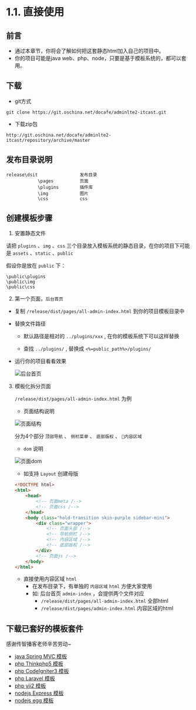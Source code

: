 # 1.1. 直接使用

## 前言

- 通过本章节，你将会了解如何把这套静态html加入自己的项目中。
- 你的项目可能是java web、php、node，只要是基于模板系统的，都可以套用。

## 下载

- git方式

```
git clone https://git.oschina.net/docafe/adminlte2-itcast.git
```

- 下载zip包

```
http://git.oschina.net/docafe/adminlte2-itcast/repository/archive/master
```

## 发布目录说明

```
release\dsit                发布目录
            \pages          页面
            \plugins        插件库
            \img            图片
            \css            css
```

## 创建模板步骤

1. 安置静态文件

请把 `plugins` 、`img` 、`css` 三个目录放入模板系统的静态目录，在你的项目下可能是 `assets` 、`static` 、`public`

假设你是放在 `public` 下：

```
\public\plugins
\public\img
\public\css
```

2. 第一个页面，`后台首页`

- 复制 `/release/dist/pages/all-admin-index.html` 到你的项目模板目录中

- 替换文件路径

    - 默认路径是相对的 `../plugins/xxx` , 在你的模板系统下可以这样替换
    
    - 查找 `../plugins/` , 替换成 `<%=public_path%>/plugins/`

- 运行你的项目看看效果

    ![后台首页](https://hans007.gitbooks.io/adminlte2-itcast/img/后台首页.png)

3. 模板化拆分页面

    `/release/dist/pages/all-admin-index.html` 为例

    - 页面结构说明

    ![页面结构](https://hans007.gitbooks.io/adminlte2-itcast/img/页面结构.png)

    分为4个部分 `顶部导航` 、 `侧栏菜单` 、 `底部版权` 、 `内容区域`

    - `dom` 说明

    ![页面dom](https://hans007.gitbooks.io/adminlte2-itcast/img/页面dom.png)

    - 如支持 `Layout` 创建母版

    ```html
    <!DOCTYPE html>
    <html>
        <head>
            <!-- 页面meta /-->
            <!-- 页面css /-->
        </head>
        <body class="hold-transition skin-purple sidebar-mini">
            <div class="wrapper">
                <!-- 页面头部 /-->
                <!-- 导航侧栏 /-->
                <!-- 内容区域 /-->
                <!-- 底部版权 /-->
            </div>
            <!-- 页面js /-->
        </body>
    </html>
    ```

    - 直接使用内容区域 `html`
        - 在发布目录下，有单独的 `内容区域` `html` 方便大家使用
        - 如: 后台首页 `admin-index` ，会提供两个文件对应
            - `/release/dist/pages/all-admin-index.html`      全部html
            - `/release/dist/pages/admin-index.html`          内容区域的html

## 下载已套好的模板套件

感谢传智播客老师辛苦劳动~

- [java Spring MVC 模板]()
- [php Thinkphp5 模板]()
- [php CodeIgniter3 模板]()
- [php Laravel 模板]()
- [php yii2 模板]()
- [nodejs Express 模板]()
- [nodejs egg 模板]()